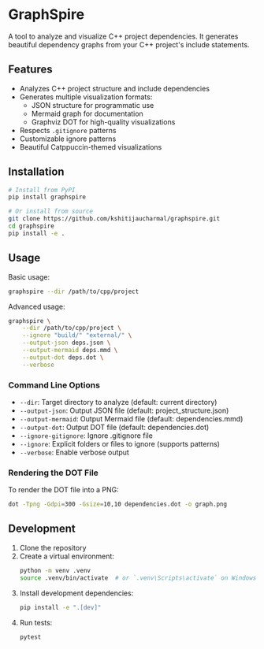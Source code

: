 # GraphSpire

A tool to analyze and visualize C++ project dependencies. It generates beautiful dependency graphs from your C++ project's include statements.

## Features

- Analyzes C++ project structure and include dependencies
- Generates multiple visualization formats:
  - JSON structure for programmatic use
  - Mermaid graph for documentation
  - Graphviz DOT for high-quality visualizations
- Respects `.gitignore` patterns
- Customizable ignore patterns
- Beautiful Catppuccin-themed visualizations

## Installation

```bash
# Install from PyPI
pip install graphspire

# Or install from source
git clone https://github.com/kshitijaucharmal/graphspire.git
cd graphspire
pip install -e .
```

## Usage

Basic usage:
```bash
graphspire --dir /path/to/cpp/project
```

Advanced usage:
```bash
graphspire \
    --dir /path/to/cpp/project \
    --ignore "build/" "external/" \
    --output-json deps.json \
    --output-mermaid deps.mmd \
    --output-dot deps.dot \
    --verbose
```

### Command Line Options

- `--dir`: Target directory to analyze (default: current directory)
- `--output-json`: Output JSON file (default: project_structure.json)
- `--output-mermaid`: Output Mermaid file (default: dependencies.mmd)
- `--output-dot`: Output DOT file (default: dependencies.dot)
- `--ignore-gitignore`: Ignore .gitignore file
- `--ignore`: Explicit folders or files to ignore (supports patterns)
- `--verbose`: Enable verbose output

### Rendering the DOT File

To render the DOT file into a PNG:
```bash
dot -Tpng -Gdpi=300 -Gsize=10,10 dependencies.dot -o graph.png
```

## Development

1. Clone the repository
2. Create a virtual environment:
   ```bash
   python -m venv .venv
   source .venv/bin/activate  # or `.venv\Scripts\activate` on Windows
   ```
3. Install development dependencies:
   ```bash
   pip install -e ".[dev]"
   ```
4. Run tests:
   ```bash
   pytest
   ```
